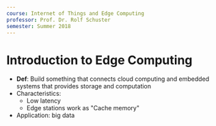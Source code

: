```yaml
---
course: Internet of Things and Edge Computing
professor: Prof. Dr. Rolf Schuster
semester: Summer 2018
---
```


# Introduction to Edge Computing
- **Def**: Build something that connects cloud computing and embedded systems that provides storage and computation
- Characteristics:
    - Low latency
    - Edge stations work as "Cache memory"
- Application: big data

